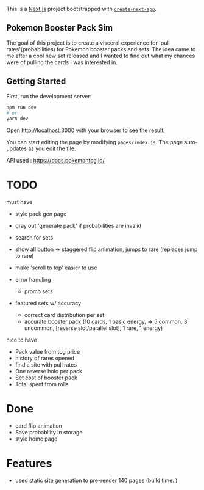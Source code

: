 This is a [Next.js](https://nextjs.org/) project bootstrapped with [`create-next-app`](https://github.com/vercel/next.js/tree/canary/packages/create-next-app).

## Pokemon Booster Pack Sim
The goal of this project is to create a visceral experience for 'pull rates'(probabilities) for Pokemon booster packs and sets. The idea came to me after a cool new set released and I wanted to find out what my chances were of pulling the cards I was interested in.

## Getting Started

First, run the development server:

```bash
npm run dev
# or
yarn dev
```

Open [http://localhost:3000](http://localhost:3000) with your browser to see the result.

You can start editing the page by modifying `pages/index.js`. The page auto-updates as you edit the file.

API used : https://docs.pokemontcg.io/

# TODO
must have
- style pack gen page
- gray out 'generate pack' if probabilities are invalid
- search for sets
- show all button -> staggered flip animation, jumps to rare (replaces jump to rare)
- make 'scroll to top' easier to use

- error handling
    - promo sets
- featured sets w/ accuracy
    - correct card distribution per set
    - accurate booster pack (10 cards, 1 basic energy, => 5 common, 3 uncommon, [reverse slot/parallel slot], 1 rare, 1 energy)

nice to have
- Pack value from tcg price
- history of rares opened
- find a site with pull rates
- One reverse holo per pack
- Set cost of booster pack 
- Total spent from rolls

# Done
- card flip animation
- Save probability in storage
- style home page

# Features
- used static site generation to pre-render 140 pages (build time: )